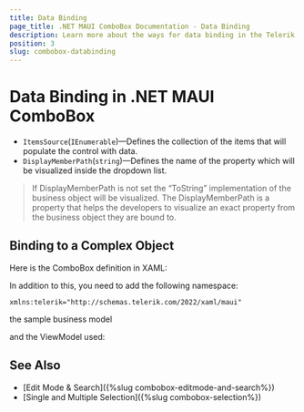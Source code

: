 ```yaml
---
title: Data Binding
page_title: .NET MAUI ComboBox Documentation - Data Binding
description: Learn more about the ways for data binding in the Telerik UI for .NET MAUI ComboBox control.
position: 3
slug: combobox-databinding
---
```


# Data Binding in .NET MAUI ComboBox

- `ItemsSource`(`IEnumerable`)&mdash;Defines the collection of the items that will populate the control with data.
- `DisplayMemberPath`(`string`)&mdash;Defines the name of the property which will be visualized inside the dropdown list.

> If DisplayMemberPath is not set the “ToString” implementation of the business object will be visualized. The DisplayMemberPath is a property that helps the developers to visualize an exact property from the business object they are bound to.

## Binding to a Complex Object

Here is the ComboBox definition in XAML:

<snippet id='combobox-getting-started-complex-object-xaml'/>

In addition to this, you need to add the following namespace:

 ```XAML
xmlns:telerik="http://schemas.telerik.com/2022/xaml/maui"
 ```

the sample business model

<snippet id='combobox-city-businessmodel'/>

and the ViewModel used:

<snippet id='combobox-cities-viewmodel'/>

## See Also

- [Edit Mode & Search]({%slug combobox-editmode-and-search%}) 
- [Single and Multiple Selection]({%slug combobox-selection%})
